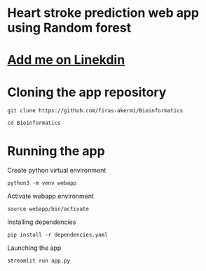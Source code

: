 # Heart stroke prediction web app using Random forest
# [Add me on Linekdin](https://www.linkedin.com/in/firas-akermi)
# Cloning the app repository
```
git clone https://github.com/firas-akermi/Bioinformatics
```
```
cd Bioinformatics
```
# Running the app 
Create python virtual environment
```
python3 -m venv webapp
```
Activate webapp environment
```
source webapp/bin/activate
```
Installing dependencies
```
pip install -r dependencies.yaml
```
Launching the app
```
streamlit run app.py
```


